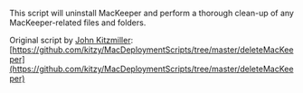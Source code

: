 This script will uninstall MacKeeper and perform a thorough clean-up of any MacKeeper-related files and folders.

Original script by [John Kitzmiller](http://www.johnkitzmiller.com):
[https://github.com/kitzy/MacDeploymentScripts/tree/master/deleteMacKeeper](https://github.com/kitzy/MacDeploymentScripts/tree/master/deleteMacKeeper)